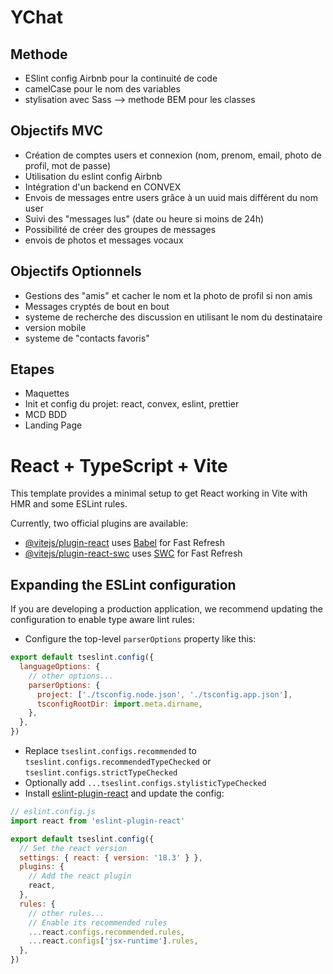 # YChat

## Methode
- ESlint config Airbnb pour la continuité de code
- camelCase pour le nom des variables
- stylisation avec Sass --> methode BEM pour les classes

## Objectifs MVC
- Création de comptes users et connexion (nom, prenom, email, photo de profil, mot de passe)
- Utilisation du eslint config Airbnb
- Intégration d'un backend en CONVEX
- Envois de messages entre users grâce à un uuid mais différent du nom user
- Suivi des "messages lus" (date ou heure si moins de 24h)
- Possibilité de créer des groupes de messages
- envois de photos et messages vocaux

## Objectifs Optionnels 

- Gestions des "amis" et cacher le nom et la photo de profil si non amis 
- Messages cryptés de bout en bout
- systeme de recherche des discussion en utilisant le nom du destinataire 
- version mobile
- systeme de "contacts favoris"

## Etapes 
- Maquettes
- Init et config du projet: react, convex, eslint, prettier
- MCD BDD
- Landing Page

# React + TypeScript + Vite

This template provides a minimal setup to get React working in Vite with HMR and some ESLint rules.

Currently, two official plugins are available:

- [@vitejs/plugin-react](https://github.com/vitejs/vite-plugin-react/blob/main/packages/plugin-react/README.md) uses [Babel](https://babeljs.io/) for Fast Refresh
- [@vitejs/plugin-react-swc](https://github.com/vitejs/vite-plugin-react-swc) uses [SWC](https://swc.rs/) for Fast Refresh

## Expanding the ESLint configuration

If you are developing a production application, we recommend updating the configuration to enable type aware lint rules:

- Configure the top-level `parserOptions` property like this:

```js
export default tseslint.config({
  languageOptions: {
    // other options...
    parserOptions: {
      project: ['./tsconfig.node.json', './tsconfig.app.json'],
      tsconfigRootDir: import.meta.dirname,
    },
  },
})
```

- Replace `tseslint.configs.recommended` to `tseslint.configs.recommendedTypeChecked` or `tseslint.configs.strictTypeChecked`
- Optionally add `...tseslint.configs.stylisticTypeChecked`
- Install [eslint-plugin-react](https://github.com/jsx-eslint/eslint-plugin-react) and update the config:

```js
// eslint.config.js
import react from 'eslint-plugin-react'

export default tseslint.config({
  // Set the react version
  settings: { react: { version: '18.3' } },
  plugins: {
    // Add the react plugin
    react,
  },
  rules: {
    // other rules...
    // Enable its recommended rules
    ...react.configs.recommended.rules,
    ...react.configs['jsx-runtime'].rules,
  },
})
```
